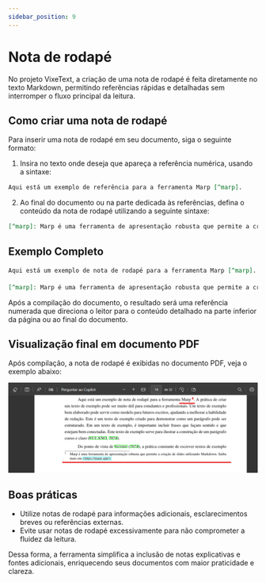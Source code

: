 ```yaml
---
sidebar_position: 9
---
```


# Nota de rodapé

No projeto VixeText, a criação de uma nota de rodapé é feita diretamente no texto Markdown, permitindo referências rápidas e detalhadas sem interromper o fluxo principal da leitura.

## Como criar uma nota de rodapé

Para inserir uma nota de rodapé em seu documento, siga o seguinte formato:

1. Insira no texto onde deseja que apareça a referência numérica, usando a sintaxe:

```md
Aqui está um exemplo de referência para a ferramenta Marp [^marp].
```

2. Ao final do documento ou na parte dedicada às referências, defina o conteúdo da nota de rodapé utilizando a seguinte sintaxe:

```md
[^marp]: Marp é uma ferramenta de apresentação robusta que permite a criação de slides utilizando Markdown. Saiba mais em https://marp.app/
```

## Exemplo Completo

```md
Aqui está um exemplo de nota de rodapé para a ferramenta Marp [^marp]. A prática de criar um texto de exemplo pode ser muito útil para estudantes e profissionais.

[^marp]: Marp é uma ferramenta de apresentação robusta que permite a criação de slides utilizando Markdown. Saiba mais em [https://marp.app/](https://marp.app/)
```

Após a compilação do documento, o resultado será uma referência numerada que direciona o leitor para o conteúdo detalhado na parte inferior da página ou ao final do documento.

## Visualização final em documento PDF

Após compilação, a nota de rodapé é exibidas no documento PDF, veja o exemplo abaixo:

![Exemplo de nota de rodapé no PDF](../../assets/img/exemplo-de-nota-de-rodape.png)

## Boas práticas

- Utilize notas de rodapé para informações adicionais, esclarecimentos breves ou referências externas.
- Evite usar notas de rodapé excessivamente para não comprometer a fluidez da leitura.

Dessa forma, a ferramenta simplifica a inclusão de notas explicativas e fontes adicionais, enriquecendo seus documentos com maior praticidade e clareza.
